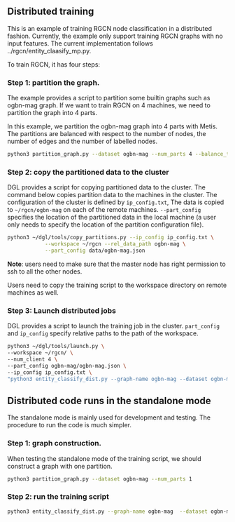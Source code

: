 ## Distributed training

This is an example of training RGCN node classification in a distributed fashion. Currently, the example only support training RGCN graphs with no input features. The current implementation follows ../rgcn/entity_claasify_mp.py.

To train RGCN, it has four steps:

### Step 1: partition the graph.

The example provides a script to partition some builtin graphs such as ogbn-mag graph.
If we want to train RGCN on 4 machines, we need to partition the graph into 4 parts.

In this example, we partition the ogbn-mag graph into 4 parts with Metis. The partitions are balanced with respect to
the number of nodes, the number of edges and the number of labelled nodes.
```bash
python3 partition_graph.py --dataset ogbn-mag --num_parts 4 --balance_train --balance_edges
```

### Step 2: copy the partitioned data to the cluster
DGL provides a script for copying partitioned data to the cluster. The command below copies partition data
to the machines in the cluster. The configuration of the cluster is defined by `ip_config.txt`,
The data is copied to `~/rgcn/ogbn-mag` on each of the remote machines. `--part_config`
specifies the location of the partitioned data in the local machine (a user only needs to specify
the location of the partition configuration file).
```bash
python3 ~/dgl/tools/copy_partitions.py --ip_config ip_config.txt \
			--workspace ~/rgcn --rel_data_path ogbn-mag \
			--part_config data/ogbn-mag.json
```

**Note**: users need to make sure that the master node has right permission to ssh to all the other nodes.

Users need to copy the training script to the workspace directory on remote machines as well.

### Step 3: Launch distributed jobs

DGL provides a script to launch the training job in the cluster. `part_config` and `ip_config`
specify relative paths to the path of the workspace.

```bash
python3 ~/dgl/tools/launch.py \
--workspace ~/rgcn/ \
--num_client 4 \
--part_config ogbn-mag/ogbn-mag.json \
--ip_config ip_config.txt \
"python3 entity_classify_dist.py --graph-name ogbn-mag --dataset ogbn-mag --fanout='25,25' --batch-size 256 --n-hidden 64 --lr 0.01 --eval-batch-size 8 --low-mem --dropout 0.5 --use-self-loop --n-bases 2 --n-epochs 3 --layer-norm"
```

## Distributed code runs in the standalone mode

The standalone mode is mainly used for development and testing. The procedure to run the code is much simpler.

### Step 1: graph construction.
When testing the standalone mode of the training script, we should construct a graph with one partition.
```bash
python3 partition_graph.py --dataset ogbn-mag --num_parts 1
```

### Step 2: run the training script
```bash
python3 entity_classify_dist.py --graph-name ogbn-mag  --dataset ogbn-mag --fanout='25,25' --batch-size 256 --n-hidden 64 --lr 0.01 --eval-batch-size 8 --low-mem --dropout 0.5 --use-self-loop --n-bases 2 --n-epochs 3 --layer-norm --ip-config ip_config.txt --conf-path 'data/ogbn-mag.json' --standalone
```
